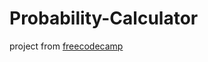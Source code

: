 # Probability-Calculator
project from [freecodecamp](https://www.freecodecamp.org/learn/scientific-computing-with-python/scientific-computing-with-python-projects/probability-calculator)
